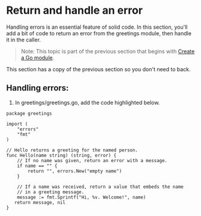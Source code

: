 # Return and handle an error

Handling errors is an essential feature of solid code. In this section, you'll add a bit of code to return an error from the greetings module, then handle it in the caller.

> Note: This topic is part of the previous section that begins with [Create a Go module](../02-modules/).

This section has a copy of the previous section so you don't need to back.

## Handling errors:

1. In greetings/greetings.go, add the code highlighted below.

```
package greetings

import (
    "errors"
    "fmt"
)

// Hello returns a greeting for the named person.
func Hello(name string) (string, error) {
    // If no name was given, return an error with a message.
    if name == "" {
        return "", errors.New("empty name")
    }

    // If a name was received, return a value that embeds the name
    // in a greeting message.
    message := fmt.Sprintf("Hi, %v. Welcome!", name)
   return message, nil
}
```

